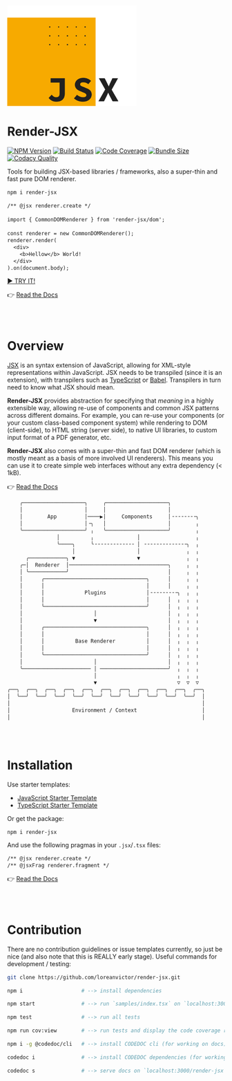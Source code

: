 <img src="/render-jsx-logo.svg" width="300"/>

# Render-JSX
[![NPM Version](https://badgen.net/npm/v/render-jsx?cache=600)](https://www.npmjs.com/package/render-jsx)
[![Build Status](https://travis-ci.org/loreanvictor/render-jsx.svg?branch=master)](https://travis-ci.org/loreanvictor/render-jsx)
[![Code Coverage](https://app.codacy.com/project/badge/Coverage/32af4af651f345fca094a0d1ea2084fe)](https://www.codacy.com/gh/loreanvictor/render-jsx/dashboard?utm_source=github.com&utm_medium=referral&utm_content=loreanvictor/render-jsx&utm_campaign=Badge_Coverage)
[![Bundle Size](https://badgen.net/bundlephobia/minzip/render-jsx?cache=300)](https://bundlephobia.com/result?p=render-jsx@latest)
[![Codacy Quality](https://app.codacy.com/project/badge/Grade/32af4af651f345fca094a0d1ea2084fe)](https://www.codacy.com/gh/loreanvictor/render-jsx/dashboard?utm_source=github.com&amp;utm_medium=referral&amp;utm_content=loreanvictor/render-jsx&amp;utm_campaign=Badge_Grade)

Tools for building JSX-based libraries / frameworks, also a super-thin and fast pure DOM renderer.

```bash
npm i render-jsx
```

```tsx
/** @jsx renderer.create */

import { CommonDOMRenderer } from 'render-jsx/dom';

const renderer = new CommonDOMRenderer();
renderer.render(
  <div>
    <b>Hellow</b> World!
  </div>
).on(document.body);
```
[► TRY IT!](https://stackblitz.com/edit/render-jsx-demo)

👉 [Read the Docs](https://loreanvictor.github.io/render-jsx/)

<br><br>

# Overview

[JSX](https://facebook.github.io/jsx/) is an syntax extension of JavaScript, 
allowing for XML-style representations within JavaScript. JSX needs to be transpiled (since it is an extension),
with transpilers such as [TypeScript](https://www.typescriptlang.org) or [Babel](https://babeljs.io).
Transpilers in turn need to know what JSX should mean.

**Render-JSX** provides abstraction for specifying that _meaning_ in a highly extensible way, allowing re-use
of components and common JSX patterns across different domains.
For example, you can re-use your components (or your custom class-based component system) while rendering to DOM (client-side),
to HTML string (server side), to native UI libraries, to custom input format of a PDF generator, etc.

**Render-JSX** also comes with a super-thin and fast DOM renderer (which is mostly meant as a basis of more involved UI renderers). 
This means you can use it to create simple web interfaces without any extra dependency (< 1kB).

👉 [Read the Docs](https://loreanvictor.github.io/render-jsx/docs/overview)

```
    ╭────────────────────╮     ╭────────────────────╮         
    │                    │     │                    │         
    │        App         │────▶│     Components     │╶╶╶╶╶╶╶╶╮
    │                    │╶╮   │                    │        ╷
    ╰────────────────────╯ ╷   ╰────────────────────╯        ╷
                │          ╷              │                  ╷
                ╰────╮     ╰╶╶╶╶╶╶╶╶╶╶╶╶╶ │ ╶╶╶╶╶╶╶╶╶╶╶╶╶╶╮  ╷
                     │                    │               ╷  ╷
      ╭────────────╮ ▼                    ▼               ╷  ╷
    ╭─│  Renderer  │────────────────────────────────╮     ╷  ╷
    │ ╰────────────╯                                │     ╷  ╷
    │      ╭─────────────────────────────────╮      │     ╷  ╷
    │      │                                 │      │     ╷  ╷
    │      │             Plugins             │╶╶╶╶╶╶╶╶╶╮  ╷  ╷
    │      │                                 │      │  ╷  ╷  ╷
    │      ╰─────────────────────────────────╯      │  ╷  ╷  ╷
    │                       │                       │  ╷  ╷  ╷
    │                       ▼                       │  ╷  ╷  ╷
    │      ╭─────────────────────────────────╮      │  ╷  ╷  ╷
    │      │                                 │      │  ╷  ╷  ╷
    │      │          Base Renderer          │      │  ╷  ╷  ╷
    │      │                                 │      │  ╷  ╷  ╷
    │      ╰─────────────────────────────────╯      │  ╷  ╷  ╷
    │                       │                       │  ╷  ╷  ╷
    ╰────────────────────── │ ──────────────────────╯  ╷  ╷  ╷
                            │                          ╷  ╷  ╷
                            ▼                          ▽  ▽  ▽
╭──╮  ╭──╮  ╭──╮  ╭──╮  ╭──╮  ╭──╮  ╭──╮  ╭──╮  ╭──╮  ╭──╮  ╭──╮
│  ╰──╯  ╰──╯  ╰──╯  ╰──╯  ╰──╯  ╰──╯  ╰──╯  ╰──╯  ╰──╯  ╰──╯  │
│                                                              │
│                    Environment / Context                     │
│                                                              │
```

<br><br>

# Installation

Use starter templates:
- [JavaScript Starter Template](https://github.com/loreanvictor/render-jsx-starter-js)
- [TypeScript Starter Template](https://github.com/loreanvictor/render-jsx-starter-ts)

Or get the package:
```
npm i render-jsx
```
And use the following pragmas in your `.jsx`/`.tsx` files:
```
/** @jsx renderer.create */
/** @jsxFrag renderer.fragment */
```
👉 [Read the Docs](https://loreanvictor.github.io/render-jsx/docs/install)

<br><br>

# Contribution

There are no contribution guidelines or issue templates currently, so just be nice (and also note that this is REALLY early stage).
Useful commands for development / testing:
```bash
git clone https://github.com/loreanvictor/render-jsx.git
```
```bash
npm i                   # --> install dependencies
```
```bash
npm start               # --> run `samples/index.tsx` on `localhost:3000`
```
```bash
npm test                # --> run all tests
```
```bash
npm run cov:view        # --> run tests and display the code coverage report
```
```bash
npm i -g @codedoc/cli   # --> install CODEDOC cli (for working on docs)
```
```bash
codedoc i               # --> install CODEDOC dependencies (for working on docs)
```
```bash
codedoc s               # --> serve docs on `localhost:3000/render-jsx` (from `docs/md/`)
```
